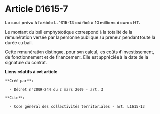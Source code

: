 # Article D1615-7

Le seuil prévu à l'article L. 1615-13 est fixé à 10 millions d'euros HT. 

Le montant du bail emphytéotique correspond à la totalité de la rémunération versée par la personne publique au preneur
pendant toute la durée du bail. 

Cette rémunération distingue, pour son calcul, les coûts d'investissement, de fonctionnement et de financement. Elle est
appréciée à la date de la signature du contrat.

**Liens relatifs à cet article**

	**Créé par**:

	  - Décret n°2009-244 du 2 mars 2009 - art. 3

	**Cite**:

	  - Code général des collectivités territoriales - art. L1615-13
